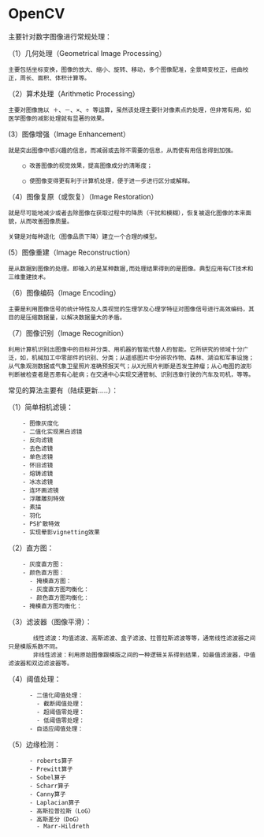 # OpenCV

主要针对数字图像进行常规处理：

（1）几何处理（Geometrical Image Processing）

	主要包括坐标变换，图像的放大、缩小、旋转、移动，多个图像配准，全景畸变校正，扭曲校正，周长、面积、体积计算等。
	

（2）算术处理（Arithmetic Processing）

	主要对图像施以 ＋、－、×、÷ 等运算，虽然该处理主要针对像素点的处理，但非常有用，如医学图像的减影处理就有显著的效果。
	

 (3）图像增强（Image Enhancement）

	就是突出图像中感兴趣的信息，而减弱或去除不需要的信息，从而使有用信息得到加强。

		○ 改善图像的视觉效果，提高图像成分的清晰度；

		○ 使图像变得更有利于计算机处理，便于进一步进行区分或解释。
		

（4）图像复原（或恢复）（Image Restoration）

	就是尽可能地减少或者去除图像在获取过程中的降质（干扰和模糊），恢复被退化图像的本来面貌，从而改善图像质量。

	关键是对每种退化（图像品质下降）建立一个合理的模型。
	

  (5）图像重建（Image Reconstruction）

	是从数据到图像的处理。即输入的是某种数据,而处理结果得到的是图像。典型应用有CT技术和三维重建技术。
	

（6）图像编码（Image Encoding）

	主要是利用图像信号的统计特性及人类视觉的生理学及心理学特征对图像信号进行高效编码，其目的是压缩数据量，以解决数据量大的矛盾。
	

 （7）图像识别（Image Recognition）

	利用计算机识别出图像中的目标并分类、用机器的智能代替人的智能。它所研究的领域十分广泛，如，机械加工中零部件的识别、分类；从遥感图片中分辨农作物、森林、湖泊和军事设施；从气象观测数据或气象卫星照片准确预报天气；从X光照片判断是否发生肿瘤；从心电图的波形判断被检查者是否患有心脏病；在交通中心实现交通管制、识别违章行驶的汽车及司机，等等。
	
  常见的算法主要有（陆续更新.....）：
  
  （1）简单相机滤镜：
  
        - 图像灰度化
        - 二值化实现黑白滤镜
        - 反向滤镜
        - 去色滤镜
        - 单色滤镜
        - 怀旧滤镜
        - 熔铸滤镜
        - 冰冻滤镜
        - 连环画滤镜
        - 浮雕雕刻特效
        - 素描
        - 羽化
        - PS扩散特效
        - 实现晕影vignetting效果
        
  （2）直方图：
  
  	    - 灰度直方图：
        - 颜色直方图：
	      - 掩模直方图：
	      - 灰度直方图均衡化：
	      - 颜色直方图均衡化：
        - 掩模直方图均衡化：
  
  （3）滤波器（图像平滑）：
  
  	       线性滤波：均值滤波、高斯滤波、盒子滤波、拉普拉斯滤波等等，通常线性滤波器之间只是模版系数不同。
           非线性滤波：利用原始图像跟模版之间的一种逻辑关系得到结果，如最值滤波器，中值滤波器和双边滤波器等。
           
  （4）阈值处理：	
  
          - 二值化阈值处理：
	        - 截断阈值处理：
	        - 超阈值零处理：
	        - 低阈值零处理：
          - 自适应阈值处理：
          
   （5）边缘检测：
   
          - roberts算子
          - Prewitt算子
          - Sobel算子
          - Scharr算子
          - Canny算子
          - Laplacian算子
          - 高斯拉普拉斯（LoG）
          - 高斯差分（DoG）
	        - Marr-Hildreth
  
